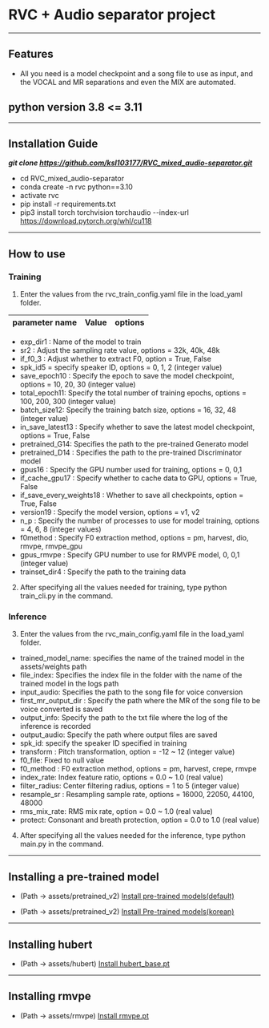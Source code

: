 # RVC + Audio separator project
---
## Features
- All you need is a model checkpoint and a song file to use as input, and the VOCAL and MR separations and even the MIX are automated.
## python version 3.8 <= 3.11
---
## Installation Guide
___git clone https://github.com/ksl103177/RVC_mixed_audio-separator.git___
- cd RVC_mixed_audio-separator
- conda create -n rvc python==3.10
- activate rvc
- pip install -r requirements.txt
- pip3 install torch torchvision torchaudio --index-url https://download.pytorch.org/whl/cu118
---
## How to use
### Training
1. Enter the values from the rvc_train_config.yaml file in the load_yaml folder.

| parameter name | Value | options |
|:---------------|:------|:--------|

- exp_dir1 : Name of the model to train
- sr2 : Adjust the sampling rate value, options = 32k, 40k, 48k
- if_f0_3 : Adjust whether to extract F0, option = True, False
- spk_id5 = specify speaker ID, options = 0, 1, 2 (integer value)
- save_epoch10 : Specify the epoch to save the model checkpoint, options = 10, 20, 30 (integer value)
- total_epoch11: Specify the total number of training epochs, options = 100, 200, 300 (integer value)
- batch_size12: Specify the training batch size, options = 16, 32, 48 (integer value)
- in_save_latest13 : Specify whether to save the latest model checkpoint, options = True, False
- pretrained_G14: Specifies the path to the pre-trained Generato model
- pretrained_D14 : Specifies the path to the pre-trained Discriminator model
- gpus16 : Specify the GPU number used for training, options = 0, 0,1
- if_cache_gpu17 : Specify whether to cache data to GPU, options = True, False
- if_save_every_weights18 : Whether to save all checkpoints, option = True, False
- version19 : Specify the model version, options = v1, v2
- n_p : Specify the number of processes to use for model training, options = 4, 6, 8 (integer values)
- f0method : Specify F0 extraction method, options = pm, harvest, dio, rmvpe, rmvpe_gpu
- gpus_rmvpe : Specify GPU number to use for RMVPE model, 0, 0,1 (integer value)
- trainset_dir4 : Specify the path to the training data
2. After specifying all the values needed for training, type python train_cli.py in the command.
### Inference
3. Enter the values from the rvc_main_config.yaml file in the load_yaml folder.
- trained_model_name: specifies the name of the trained model in the assets/weights path
- file_index: Specifies the index file in the folder with the name of the trained model in the logs path
- input_audio: Specifies the path to the song file for voice conversion
- first_mr_output_dir : Specify the path where the MR of the song file to be voice converted is saved
- output_info: Specify the path to the txt file where the log of the inference is recorded
- output_audio: Specify the path where output files are saved
- spk_id: specify the speaker ID specified in training
- transform : Pitch transformation, option = -12 ~ 12 (integer value)
- f0_file: Fixed to null value
- f0_method : F0 extraction method, options = pm, harvest, crepe, rmvpe
- index_rate: Index feature ratio, options = 0.0 ~ 1.0 (real value)
- filter_radius: Center filtering radius, options = 1 to 5 (integer value)
- resample_sr : Resampling sample rate, options = 16000, 22050, 44100, 48000
- rms_mix_rate: RMS mix rate, option = 0.0 ~ 1.0 (real value)
- protect: Consonant and breath protection, option = 0.0 to 1.0 (real value)
4. After specifying all the values needed for the inference, type python main.py in the command.
---
## Installing a pre-trained model
- (Path -> assets/pretrained_v2)
[Install pre-trained models(default)](https://huggingface.co/lj1995/VoiceConversionWebUI/tree/main/pretrained_v2)

- (Path -> assets/pretrained_v2)
[Install Pre-trained models(korean)](https://huggingface.co/SeoulStreamingStation/KLM4/tree/main)
---
## Installing hubert
- (Path -> assets/hubert)
[Install hubert_base.pt](https://huggingface.co/lj1995/VoiceConversionWebUI/blob/main/hubert_base.pt)
---
## Installing rmvpe
- (Path -> assets/rmvpe)
[Install rmvpe.pt](https://huggingface.co/lj1995/VoiceConversionWebUI/blob/main/rmvpe.pt)